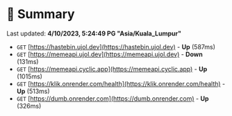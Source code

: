 # 📖 Summary
Last updated: **4/10/2023, 5:24:49 PG "Asia/Kuala_Lumpur"**

- `GET` [https://hastebin.ujol.dev](https://hastebin.ujol.dev) - **Up** (587ms)
- `GET` [https://memeapi.ujol.dev](https://memeapi.ujol.dev) - **Down** (131ms)
- `GET` [https://memeapi.cyclic.app](https://memeapi.cyclic.app) - **Up** (1015ms)
- `GET` [https://klik.onrender.com/health](https://klik.onrender.com/health) - **Up** (513ms)
- `GET` [https://dumb.onrender.com](https://dumb.onrender.com) - **Up** (326ms)
